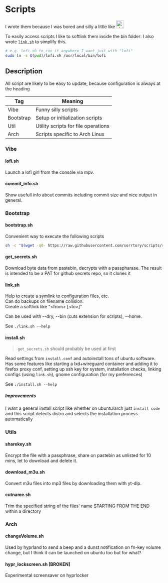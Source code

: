 # Scripts

<p>
I wrote them because I was bored and silly a little like
<img src="https://styles.redditmedia.com/t5_5x81u7/styles/communityIcon_t8en21sthsja1.jpg?width=128&frame=1&auto=webp&s=e541baf4fe498485bf557d8ba6b6fce82d497039" alt="r/silltcats" width="25" height="25">
</p>

To easily access scripts I like to softlink them inside the bin folder:
I also wrote [`link.sh`](#linksh--bootstrap) to simplify this.

```bash
# e.g. lofi.sh to run it anywhere I want just with "lofi"
sudo ln -s $(pwd)/lofi.sh /usr/local/bin/lofi
```

## Description

All script are likely to be easy to update, because configuration is always at the heading

| Tag       | Meaning                             |
| --------- | ----------------------------------- |
| Vibe      | Funny silly scripts                 |
| Bootstrap | Setup or initialization scripts     |
| Util      | Utility scripts for file operations |
| Arch      | Scripts specific to Arch Linux      |

### Vibe

#### lofi.sh

Launch a lofi girl from the console via mpv.

#### commit_info.sh

Show usefull info about commits including commit size and nice output in general.

### Bootstrap

#### bootstrap.sh

Convenient way to execute the following scripts

```bash
sh -c "$(wget -qO- https://raw.githubusercontent.com/sorrtory/scripts/refs/heads/master/bootstrap.sh)"
```

#### get_secrets.sh

Download byte data from pastebin, decrypts with a passpharase.
The result is intended to be a PAT for github secrets repo, so it clones it

#### link.sh

Help to create a symlink to configuration files, etc. \
Can do backups on filename collision. \
Create a softlink like "\<from> [\<to>]"

Can be used with --dry, --bin (cuts extension for scripts), --home.

See `./link.sh --help`

#### install.sh

> `get_secrets.sh` should probably be used at first

Read settings from `install.conf` and autoinstall tons of ubuntu software.
Has some features like starting a lxd+wireguard container and adding it to firefox proxy conf,
setting up ssh key for system, installation checks, linking configs (using `link.sh`),
gnome configuration (for my preferences)

See `./install.sh --help`

##### Improvements

I want a general install script like whether on ubuntu/arch just `install code`
and this script detects distro and selects the installation process automatically

### Utils

#### sharekey.sh

Encrypt the file with a passphrase, share on pastebin as unlisted for 10 mins,
let to download and delete it.

#### download_m3u.sh

Convert m3u files into mp3 files by downloading them with yt-dlp.

#### cutname.sh

Trim the specified string of the files' name STARTING FROM THE END within a directory

### Arch

#### changeVolume.sh

Used by hyprland to send a beep and a dunst notification on fn-key volume change,
but I think it can be launched on ubuntu too but for what?

#### hypr_lockscreen.sh [BROKEN]

Experimental screensaver on hyprlocker
